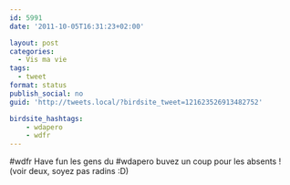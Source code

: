 ```yaml
---
id: 5991
date: '2011-10-05T16:31:23+02:00'

layout: post
categories:
  - Vis ma vie
tags:
  - tweet
format: status
publish_social: no
guid: 'http://tweets.local/?birdsite_tweet=121623526913482752'

birdsite_hashtags:
    - wdapero
    - wdfr
---
```


\#wdfr Have fun les gens du #wdapero buvez un coup pour les absents ! (voir deux, soyez pas radins :D)